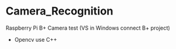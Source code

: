 # Camera_Recognition
Raspberry Pi B+ Camera test (VS in Windows connect B+ project)

- Opencv use C++
